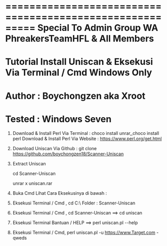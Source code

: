 =========================================================
Special To Admin Group WA PhreakersTeamHFL & All Members 
=========================================================

# Tutorial Install Uniscan & Eksekusi Via Terminal / Cmd Windows Only

# Author : Boychongzen aka Xroot

# Tested : Windows Seven

1. Download & Install Perl Via Terminal : choco install unrar,,choco install perl
   Download & Install Perl Via Website  : https://www.perl.org/get.html   

2. Download Uniscan Via Github : git clone https://github.com/boychongzen18/Scanner-Uniscan

3. Extract Uniscan 
   
   cd Scanner-Uniscan

   unrar x uniscan.rar

4. Buka Cmd Lihat Cara Eksekusinya di bawah :

5. Eksekusi Terminal / Cmd , cd C:\ Folder : Scanner-Uniscan

6. Eksekusi Terminal / Cmd , cd Scanner-Uniscan ==> cd uniscan

7. Eksekusi Terminal Bantuan / HELP ==> perl uniscan.pl --help

8. Eksekusi Terminal / Cmd, perl uniscan.pl -u https://www.Target.com -qweds
